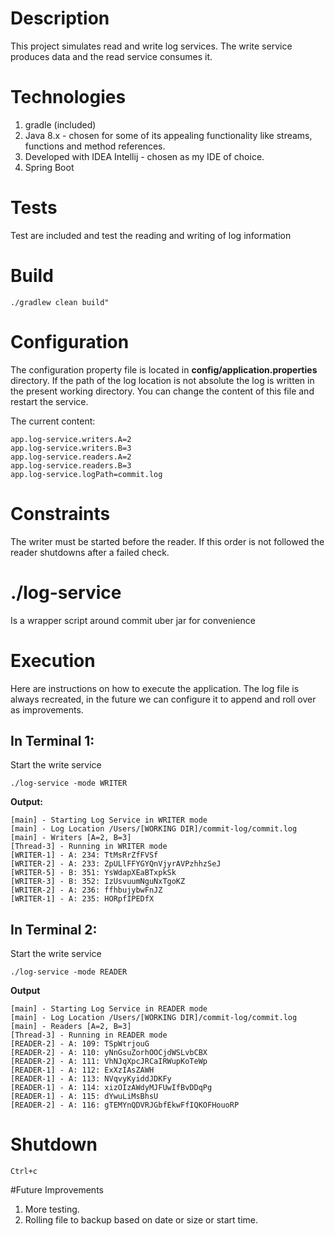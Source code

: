 # Description

This project simulates read and write log services. The write service produces data
and the read service consumes it.

# Technologies
1. gradle (included)
2. Java 8.x - chosen for some of its appealing functionality like streams, functions and method references.
3. Developed with IDEA Intellij - chosen as my IDE of choice.
4. Spring Boot

# Tests

Test are included and test the reading and writing of log information

# Build

```
./gradlew clean build"
```

# Configuration

The configuration property file is located in **config/application.properties** directory.
If the path of the log location is not absolute the log is written in the present working directory.
You can change the content of this file and restart the service.

The current content:

```
app.log-service.writers.A=2
app.log-service.writers.B=3
app.log-service.readers.A=2
app.log-service.readers.B=3
app.log-service.logPath=commit.log
```


# Constraints

The writer must be started before the reader. If this order is not followed the reader shutdowns
after a failed check.

# ./log-service

Is a wrapper script around commit uber jar for convenience

# Execution
Here are instructions on how to execute the application. The log file is always
recreated, in the future we can configure it to append and roll over as improvements.

## In Terminal 1:

Start the write service

```
./log-service -mode WRITER
```

**Output:**
```
[main] - Starting Log Service in WRITER mode
[main] - Log Location /Users/[WORKING DIR]/commit-log/commit.log
[main] - Writers [A=2, B=3]
[Thread-3] - Running in WRITER mode
[WRITER-1] - A: 234: TtMsRrZfFVSf
[WRITER-2] - A: 233: ZpULlFFYGYQnVjyrAVPzhhzSeJ
[WRITER-5] - B: 351: YsWdapXEaBTxpkSk
[WRITER-3] - B: 352: IzUsvuumNguNxTgoKZ
[WRITER-2] - A: 236: ffhbujybwFnJZ
[WRITER-1] - A: 235: HORpfIPEDfX

```

## In Terminal 2:

Start the write service

```
./log-service -mode READER
```

**Output**
```
[main] - Starting Log Service in READER mode
[main] - Log Location /Users/[WORKING DIR]/commit-log/commit.log
[main] - Readers [A=2, B=3]
[Thread-3] - Running in READER mode
[READER-2] - A: 109: TSpWtrjouG
[READER-2] - A: 110: yNnGsuZorhOOCjdWSLvbCBX
[READER-2] - A: 111: VhNJqXpcJRCaIRWupKoTeWp
[READER-1] - A: 112: ExXzIAsZAWH
[READER-1] - A: 113: NVqvyKyiddJDKFy
[READER-1] - A: 114: xizOIzAWdyMJFUwIfBvDDqPg
[READER-1] - A: 115: dYwuLiMsBhsU
[READER-2] - A: 116: gTEMYnQDVRJGbfEkwFfIQKOFHouoRP
```

# Shutdown

```
Ctrl+c
```

#Future Improvements

1. More testing.
2. Rolling file to backup based on date or size or start time.
